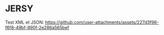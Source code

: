 # JERSY
Test XML et JSON:
https://github.com/user-attachments/assets/227d3f96-f6f8-49bf-890f-2e286a565bef
